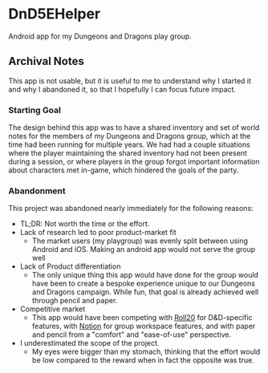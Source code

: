 # DnD5EHelper

Android app for my Dungeons and Dragons play group.

## Archival Notes
This app is not usable, but it is useful to me to understand why I started it
and why I abandoned it, so that I hopefully I can focus future impact.

### Starting Goal
The design behind this app was to have a shared inventory and set of world notes
for the members of my Dungeons and Dragons group, which at the time had been
running for multiple years. We had had a couple situations where the player
maintaining the shared inventory had not been present during a session, or
where players in the group forgot important information about characters met
in-game, which hindered the goals of the party.

### Abandonment
This project was abandoned nearly immediately for the following reasons:

- TL;DR: Not worth the time or the effort.
- Lack of research led to poor product-market fit
    - The market users (my playgroup) was evenly split between using Android
    and iOS. Making an android app would not serve the group well
- Lack of Product differentiation
    - The only unique thing this app would have done for the group would have
    been to create a bespoke experience unique to our Dungeons and Dragons
    campaign. While fun, that goal is already achieved well through
    pencil and paper.
- Competitive market
    - This app would have been competing with
    [Roll20](https://roll20.net/) for D&D-specific features,
    with [Notion](https://www.notion.so/) for group workspace features,
    and with paper and pencil from a "comfort" and "ease-of-use" perspective.
- I underestimated the scope of the project.
    - My eyes were bigger than my stomach, thinking that the effort would be
    low compared to the reward when in fact the opposite was true.

